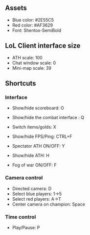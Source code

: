 ## Assets
- Blue color: #2E55C5
- Red color: #AF3629
- Font: Shentox-SemiBold

## LoL Client interface size
- ATH scale: 100
- Chat window scale: 0
- Mini-map scale: 39

## Shortcuts
### Interface
- Show/hide scoreboard: O
- Show/hide the combat interface : Q
- Switch items/golds: X
- Show/hide FPS/Ping: CTRL+F

- Spectator ATH ON/OFF: Y
- Show/hide ATH: H
- Fog of war ON/OFF: F

### Camera control
- Directed camera: D
- Select blue players: 1->5
- Select red players: A->T
- Center camera on champion: Space

### Time control
- Play/Pause: P
